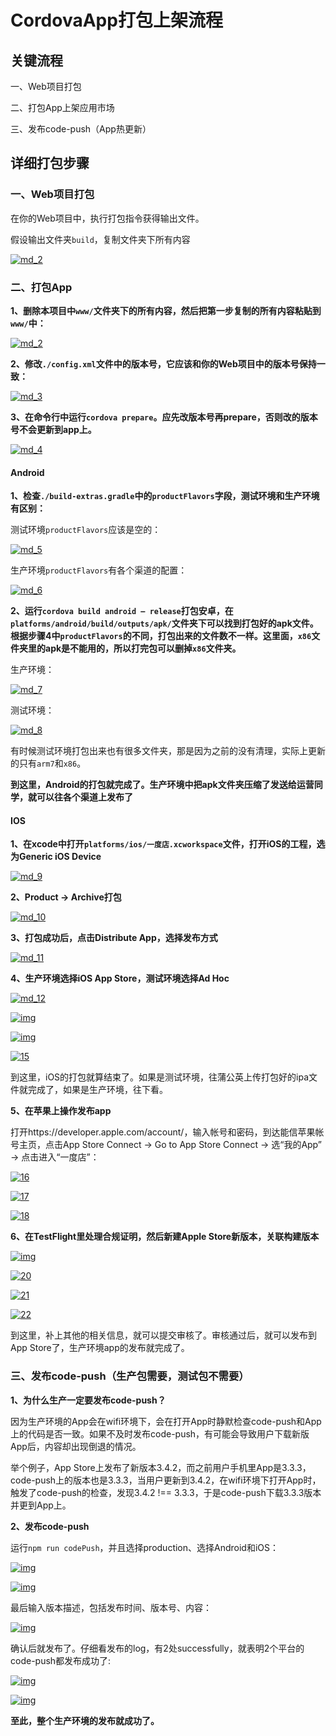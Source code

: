 # CordovaApp打包上架流程

## 关键流程

一、Web项目打包

二、打包App上架应用市场

三、发布code-push（App热更新）

## 详细打包步骤

### 一、Web项目打包

在你的Web项目中，执行打包指令获得输出文件。

假设输出文件夹`build`，复制文件夹下所有内容

[![md_2](https://github.com/AntonHu/cordova-app/raw/main/markdown_img/md_1.jpg)](https://github.com/AntonHu/cordova-app/blob/main/markdown_img/md_1.jpg)

### 二、打包App

**1、删除本项目中`www/`文件夹下的所有内容，然后把第一步复制的所有内容粘贴到`www/`中：**

[![md_2](https://github.com/AntonHu/cordova-app/raw/main/markdown_img/md_2.jpg)](https://github.com/AntonHu/cordova-app/blob/main/markdown_img/md_2.jpg)

**2、修改`./config.xml`文件中的版本号，它应该和你的Web项目中的版本号保持一致：**

[![md_3](https://github.com/AntonHu/cordova-app/raw/main/markdown_img/md_3.jpg)](https://github.com/AntonHu/cordova-app/blob/main/markdown_img/md_3.jpg)

**3、在命令行中运行`cordova prepare`。应先改版本号再prepare，否则改的版本号不会更新到app上。**

[![md_4](https://github.com/AntonHu/cordova-app/raw/main/markdown_img/md_4.jpg)](https://github.com/AntonHu/cordova-app/blob/main/markdown_img/md_4.jpg)

#### Android

**1、检查`./build-extras.gradle`中的`productFlavors`字段，测试环境和生产环境有区别：**

测试环境`productFlavors`应该是空的：

[![md_5](https://github.com/AntonHu/cordova-app/raw/main/markdown_img/md_5.jpg)](https://github.com/AntonHu/cordova-app/blob/main/markdown_img/md_5.jpg)

生产环境`productFlavors`有各个渠道的配置：

[![md_6](https://github.com/AntonHu/cordova-app/raw/main/markdown_img/md_6.jpg)](https://github.com/AntonHu/cordova-app/blob/main/markdown_img/md_6.jpg)

**2、运行`cordova build android — release`打包安卓，在`platforms/android/build/outputs/apk/`文件夹下可以找到打包好的apk文件。根据步骤4中`productFlavors`的不同，打包出来的文件数不一样。这里面，`x86`文件夹里的apk是不能用的，所以打完包可以删掉`x86`文件夹。**

生产环境：

[![md_7](https://github.com/AntonHu/cordova-app/raw/main/markdown_img/md_7.jpg)](https://github.com/AntonHu/cordova-app/blob/main/markdown_img/md_7.jpg)

测试环境：

[![md_8](https://github.com/AntonHu/cordova-app/raw/main/markdown_img/md_8.jpg)](https://github.com/AntonHu/cordova-app/blob/main/markdown_img/md_8.jpg)

有时候测试环境打包出来也有很多文件夹，那是因为之前的没有清理，实际上更新的只有`arm7`和`x86`。

**到这里，Android的打包就完成了。生产环境中把apk文件夹压缩了发送给运营同学，就可以往各个渠道上发布了**

#### IOS

**1、在xcode中打开`platforms/ios/一度店.xcworkspace`文件，打开iOS的工程，选为Generic iOS Device**

[![md_9](https://github.com/AntonHu/cordova-app/raw/main/markdown_img/md_9.jpg)](https://github.com/AntonHu/cordova-app/blob/main/markdown_img/md_9.jpg)

**2、Product -> Archive打包**

[![md_10](https://github.com/AntonHu/cordova-app/raw/main/markdown_img/md_10.jpg)](https://github.com/AntonHu/cordova-app/blob/main/markdown_img/md_10.jpg)

**3、打包成功后，点击Distribute App，选择发布方式**

[![md_11](https://github.com/AntonHu/cordova-app/raw/main/markdown_img/md_11.jpg)](https://github.com/AntonHu/cordova-app/blob/main/markdown_img/md_11.jpg)

**4、生产环境选择iOS App Store，测试环境选择Ad Hoc**

[![md_12](https://github.com/AntonHu/cordova-app/raw/main/markdown_img/md_12.jpg)](https://github.com/AntonHu/cordova-app/blob/main/markdown_img/md_12.jpg)

[![img](https://github.com/AntonHu/cordova-app/raw/main/markdown_img/md_13.jpg)](https://github.com/AntonHu/cordova-app/blob/main/markdown_img/md_13.jpg)

[![img](https://github.com/AntonHu/cordova-app/raw/main/markdown_img/md_14.jpg)](https://github.com/AntonHu/cordova-app/blob/main/markdown_img/md_14.jpg)

[![15](https://github.com/AntonHu/cordova-app/raw/main/markdown_img/md_15.jpg)](https://github.com/AntonHu/cordova-app/blob/main/markdown_img/md_15.jpg)

到这里，iOS的打包就算结束了。如果是测试环境，往蒲公英上传打包好的ipa文件就完成了，如果是生产环境，往下看。

**5、在苹果上操作发布app**

打开https://developer.apple.com/account/，输入帐号和密码，到达能信苹果帐号主页，点击App Store Connect -> Go to App Store Connect -> 选“我的App” -> 点击进入“一度店”：

[![16](https://github.com/AntonHu/cordova-app/raw/main/markdown_img/md_16.jpg)](https://github.com/AntonHu/cordova-app/blob/main/markdown_img/md_16.jpg)

[![17](https://github.com/AntonHu/cordova-app/raw/main/markdown_img/md_17.jpg)](https://github.com/AntonHu/cordova-app/blob/main/markdown_img/md_17.jpg)

[![18](https://github.com/AntonHu/cordova-app/raw/main/markdown_img/md_18.jpg)](https://github.com/AntonHu/cordova-app/blob/main/markdown_img/md_18.jpg)

**6、在TestFlight里处理合规证明，然后新建Apple Store新版本，关联构建版本**

[![img](https://github.com/AntonHu/cordova-app/raw/main/markdown_img/md_19.jpg)](https://github.com/AntonHu/cordova-app/blob/main/markdown_img/md_19.jpg)

[![20](https://github.com/AntonHu/cordova-app/raw/main/markdown_img/md_20.jpg)](https://github.com/AntonHu/cordova-app/blob/main/markdown_img/md_20.jpg)

[![21](https://github.com/AntonHu/cordova-app/raw/main/markdown_img/md_21.jpg)](https://github.com/AntonHu/cordova-app/blob/main/markdown_img/md_21.jpg)

[![22](https://github.com/AntonHu/cordova-app/raw/main/markdown_img/md_22.jpg)](https://github.com/AntonHu/cordova-app/blob/main/markdown_img/md_22.jpg)

到这里，补上其他的相关信息，就可以提交审核了。审核通过后，就可以发布到App Store了，生产环境app的发布就完成了。

### 三、发布code-push（生产包需要，测试包不需要）

**1、为什么生产一定要发布code-push？**

因为生产环境的App会在wifi环境下，会在打开App时静默检查code-push和App上的代码是否一致。如果不及时发布code-push，有可能会导致用户下载新版App后，内容却出现倒退的情况。

举个例子，App Store上发布了新版本3.4.2，而之前用户手机里App是3.3.3，code-push上的版本也是3.3.3，当用户更新到3.4.2，在wifi环境下打开App时，触发了code-push的检查，发现3.4.2 !== 3.3.3，于是code-push下载3.3.3版本并更到App上。

**2、发布code-push**

运行`npm run codePush`，并且选择production、选择Android和iOS：

[![img](https://github.com/AntonHu/cordova-app/raw/main/markdown_img/md_23.jpg)](https://github.com/AntonHu/cordova-app/blob/main/markdown_img/md_23.jpg)

[![img](https://github.com/AntonHu/cordova-app/raw/main/markdown_img/md_24.jpg)](https://github.com/AntonHu/cordova-app/blob/main/markdown_img/md_24.jpg)

最后输入版本描述，包括发布时间、版本号、内容：

[![img](https://github.com/AntonHu/cordova-app/raw/main/markdown_img/md_25.jpg)](https://github.com/AntonHu/cordova-app/blob/main/markdown_img/md_25.jpg)

确认后就发布了。仔细看发布的log，有2处successfully，就表明2个平台的code-push都发布成功了:

[![img](https://github.com/AntonHu/cordova-app/raw/main/markdown_img/md_26.jpg)](https://github.com/AntonHu/cordova-app/blob/main/markdown_img/md_26.jpg)

[![img](https://github.com/AntonHu/cordova-app/raw/main/markdown_img/md_27.jpg)](https://github.com/AntonHu/cordova-app/blob/main/markdown_img/md_27.jpg)

**至此，整个生产环境的发布就成功了。**